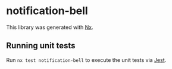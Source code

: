 # notification-bell

This library was generated with [Nx](https://nx.dev).

## Running unit tests

Run `nx test notification-bell` to execute the unit tests via [Jest](https://jestjs.io).
